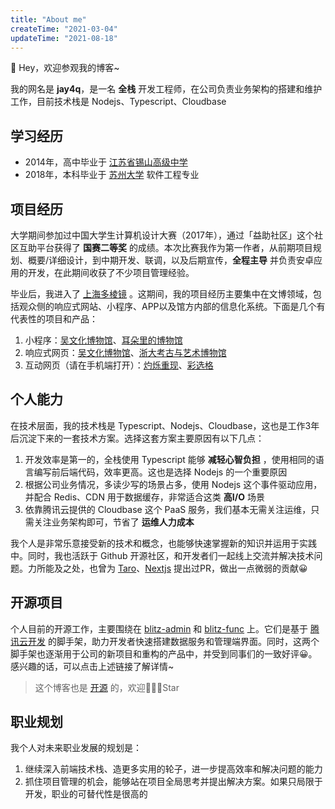 ```yaml
---
title: "About me"
createTime: "2021-03-04"
updateTime: "2021-08-18"
---
```


👋 Hey，欢迎参观我的博客~

我的网名是 **jay4q**，是一名 **全栈** 开发工程师，在公司负责业务架构的搭建和维护工作，目前技术栈是 Nodejs、Typescript、Cloudbase

## 学习经历

+ 2014年，高中毕业于 [江苏省锡山高级中学](http://www.jxshs.cn/)
+ 2018年，本科毕业于 [苏州大学](http://www.suda.edu.cn/) 软件工程专业

## 项目经历

大学期间参加过中国大学生计算机设计大赛（2017年），通过「益助社区」这个社区互助平台获得了 **国赛二等奖** 的成绩。本次比赛我作为第一作者，从前期项目规划、概要/详细设计，到中期开发、联调，以及后期宣传，**全程主导** 并负责安卓应用的开发，在此期间收获了不少项目管理经验。

毕业后，我进入了 [上海多棱镜](https://www.3lengjing.com/) 。这期间，我的项目经历主要集中在文博领域，包括观众侧的响应式网站、小程序、APP以及馆方内部的信息化系统。下面是几个有代表性的项目和产品：

1. 小程序：[吴文化博物馆](weixin://dl/business/?t=Sg1vnJGqgjv)、[耳朵里的博物馆](weixin://dl/business/?t=6TGEiN2CPQh)
2. 响应式网页：[吴文化博物馆](https://www.wuzhongmuseum.com/)、[浙大考古与艺术博物馆](https://zjumaa.zju.edu.cn/home)
3. 互动网页（请在手机端打开）：[灼烁重现](https://wm.kzl.la/shm/zscx/)、[彩选格](https://spa.museshow.cn/jsjy-cxg/)

## 个人能力

在技术层面，我的技术栈是 Typescript、Nodejs、Cloudbase，这也是工作3年后沉淀下来的一套技术方案。选择这套方案主要原因有以下几点：

1. 开发效率是第一的，全栈使用 Typescript 能够 **减轻心智负担** ，使用相同的语言编写前后端代码，效率更高。这也是选择 Nodejs 的一个重要原因
2. 根据公司业务情况，多读少写的场景占多，使用 Nodejs 这个事件驱动应用，并配合 Redis、CDN 用于数据缓存，非常适合这类 **高I/O** 场景
3. 依靠腾讯云提供的 Cloudbase 这个 PaaS 服务，我们基本无需关注运维，只需关注业务架构即可，节省了 **运维人力成本**

我个人是非常乐意接受新的技术和概念，也能够快速掌握新的知识并运用于实践中。同时，我也活跃于 Github 开源社区，和开发者们一起线上交流并解决技术问题。力所能及之处，也曾为 [Taro](https://github.com/NervJS/taro)、[Nextjs](http://nextjs.com/) 提出过PR，做出一点微弱的贡献😀

## 开源项目

个人目前的开源工作，主要围绕在 [blitz-admin](https://github.com/jay4q/blitz-admin) 和 [blitz-func](https://github.com/jay4q/blitz-func) 上。它们是基于 [腾讯云开发](https://www.cloudbase.net/) 的脚手架，助力开发者快速搭建数据服务和管理端界面。同时，这两个脚手架也逐渐用于公司的新项目和重构的产品中，并受到同事们的一致好评😀。感兴趣的话，可以点击上述链接了解详情~

> 这个博客也是 [开源](https://github.com/jay4q/blog) 的，欢迎🌟🌟🌟Star

## 职业规划

我个人对未来职业发展的规划是：

1. 继续深入前端技术栈、造更多实用的轮子，进一步提高效率和解决问题的能力
2. 抓住项目管理的机会，能够站在项目全局思考并提出解决方案。如果只局限于开发，职业的可替代性是很高的

